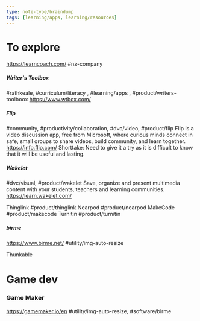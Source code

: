 ```yaml
---
type: note-type/braindump
tags: [learning/apps, learning/resources]
---
```



# To explore

https://learncoach.com/
#nz-company



##### Writer's Toolbox
#rathkeale, #curriculum/literacy , #learning/apps , #product/writers-toolboox
https://www.wtbox.com/
 
##### Flip
#community, #productivity/collaboration, #dvc/video, #product/flip
Flip is a video discussion app, free from Microsoft, where curious minds connect in safe, small groups to share videos, build community, and learn together.
https://info.flip.com/
Shorttake: Need to give it a try as it is difficult to know that it will be useful and lasting.

##### Wakelet
#dvc/visual, #product/wakelet
Save, organize and present multimedia content with your students, teachers and learning communities.
https://learn.wakelet.com/

Thinglink 
#product/thinglink
Nearpod
#product/nearpod
MakeCode
#product/makecode 
Turnitin
#product/turnitin


##### birme
https://www.birme.net/
#utility/img-auto-resize


Thunkable


# Game dev

### Game Maker

https://gamemaker.io/en
#utility/img-auto-resize, #software/birme
